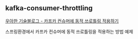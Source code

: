 ## kafka-consumer-throttling

[우아한 기술블로그 - 카프카 컨슈머에 동적 쓰로틀링 적용하기](https://techblog.woowahan.com/20156/) 

스프링환경에서 카프카 컨슈머에 동적 쓰로틀링을 적용하는 방법 예제
